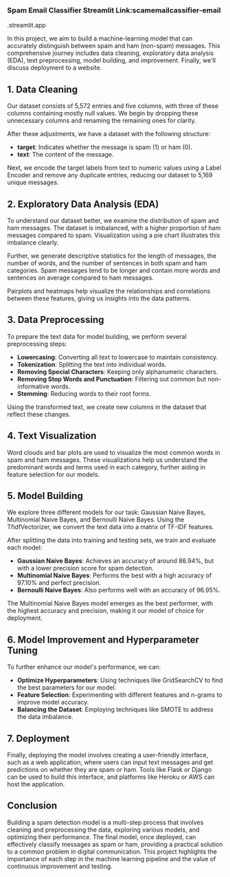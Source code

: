 ### Spam Email Classifier Streamlit Link:scamemailcassifier-email
.streamlit.app

In this project, we aim to build a machine-learning model that can accurately distinguish between spam and ham (non-spam) messages. This comprehensive journey includes data cleaning, exploratory data analysis (EDA), text preprocessing, model building, and improvement. Finally, we'll discuss deployment to a website.

## 1. Data Cleaning

Our dataset consists of 5,572 entries and five columns, with three of these columns containing mostly null values. We begin by dropping these unnecessary columns and renaming the remaining ones for clarity.

After these adjustments, we have a dataset with the following structure:
- **target**: Indicates whether the message is spam (1) or ham (0).
- **text**: The content of the message.

Next, we encode the target labels from text to numeric values using a Label Encoder and remove any duplicate entries, reducing our dataset to 5,169 unique messages.

## 2. Exploratory Data Analysis (EDA)

To understand our dataset better, we examine the distribution of spam and ham messages. The dataset is imbalanced, with a higher proportion of ham messages compared to spam. Visualization using a pie chart illustrates this imbalance clearly.

Further, we generate descriptive statistics for the length of messages, the number of words, and the number of sentences in both spam and ham categories. Spam messages tend to be longer and contain more words and sentences on average compared to ham messages.

Pairplots and heatmaps help visualize the relationships and correlations between these features, giving us insights into the data patterns.

## 3. Data Preprocessing

To prepare the text data for model building, we perform several preprocessing steps:
- **Lowercasing**: Converting all text to lowercase to maintain consistency.
- **Tokenization**: Splitting the text into individual words.
- **Removing Special Characters**: Keeping only alphanumeric characters.
- **Removing Stop Words and Punctuation**: Filtering out common but non-informative words.
- **Stemming**: Reducing words to their root forms.

Using the transformed text, we create new columns in the dataset that reflect these changes.

## 4. Text Visualization

Word clouds and bar plots are used to visualize the most common words in spam and ham messages. These visualizations help us understand the predominant words and terms used in each category, further aiding in feature selection for our models.

## 5. Model Building

We explore three different models for our task: Gaussian Naive Bayes, Multinomial Naive Bayes, and Bernoulli Naive Bayes. Using the TfidfVectorizer, we convert the text data into a matrix of TF-IDF features.

After splitting the data into training and testing sets, we train and evaluate each model:
- **Gaussian Naive Bayes**: Achieves an accuracy of around 86.94%, but with a lower precision score for spam detection.
- **Multinomial Naive Bayes**: Performs the best with a high accuracy of 97.10% and perfect precision.
- **Bernoulli Naive Bayes**: Also performs well with an accuracy of 96.95%.

The Multinomial Naive Bayes model emerges as the best performer, with the highest accuracy and precision, making it our model of choice for deployment.

## 6. Model Improvement and Hyperparameter Tuning

To further enhance our model's performance, we can:
- **Optimize Hyperparameters**: Using techniques like GridSearchCV to find the best parameters for our model.
- **Feature Selection**: Experimenting with different features and n-grams to improve model accuracy.
- **Balancing the Dataset**: Employing techniques like SMOTE to address the data imbalance.

## 7. Deployment

Finally, deploying the model involves creating a user-friendly interface, such as a web application, where users can input text messages and get predictions on whether they are spam or ham. Tools like Flask or Django can be used to build this interface, and platforms like Heroku or AWS can host the application.

## Conclusion

Building a spam detection model is a multi-step process that involves cleaning and preprocessing the data, exploring various models, and optimizing their performance. The final model, once deployed, can effectively classify messages as spam or ham, providing a practical solution to a common problem in digital communication. This project highlights the importance of each step in the machine learning pipeline and the value of continuous improvement and testing.
